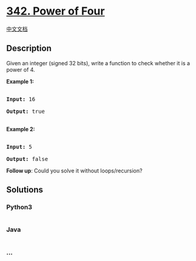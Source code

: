 # [342. Power of Four](https://leetcode.com/problems/power-of-four)

[中文文档](/solution/0300-0399/0342.Power%20of%20Four/README.md)

## Description

<p>Given an integer (signed 32 bits), write a function to check whether it is a power of 4.</p>

<p><strong>Example 1:</strong></p>

<pre>

<strong>Input: </strong><span id="example-input-1-1">16</span>

<strong>Output: </strong><span id="example-output-1">true</span>

</pre>

<div>

<p><strong>Example 2:</strong></p>

<pre>

<strong>Input: </strong><span id="example-input-2-1">5</span>

<strong>Output: </strong><span id="example-output-2">false</span></pre>

</div>

<p><b>Follow up</b>: Could you solve it without loops/recursion?</p>

## Solutions

<!-- tabs:start -->

### **Python3**

```python

```

### **Java**

```java

```

### **...**

```

```

<!-- tabs:end -->
